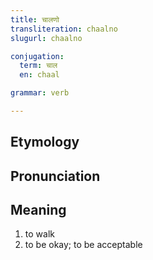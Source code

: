 ```yaml
---
title: चालणो
transliteration: chaalno
slugurl: chaalno

conjugation: 
  term: चाल
  en: chaal

grammar: verb

---
```

## Etymology

## Pronunciation

## Meaning
1. to walk
2. to be okay; to be acceptable